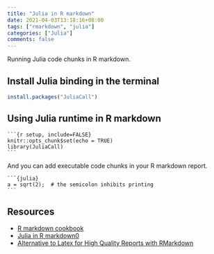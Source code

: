 ```yaml
---
title: "Julia in R markdown"
date: 2021-04-03T13:18:16+08:00
tags: ["rmarkdown", "julia"]
categories: ["Julia"]
comments: false
---
```


Running Julia code chunks in R markdown.

<!--more-->

## Install Julia binding in the terminal

```r
install.packages("JuliaCall")
```

## Using Julia runtime in R markdown

``````
```{r setup, include=FALSE}
knitr::opts_chunk$set(echo = TRUE)
library(JuliaCall)
```
``````

And you can add executable code chunks in your R markdown report.

``````
```{julia}
a = sqrt(2);  # the semicolon inhibits printing
```
``````

## Resources

- [R markdown cookbook](https://bookdown.org/yihui/rmarkdown-cookbook/)
- [Julia in R markdown0](https://cran.r-project.org/web/packages/JuliaCall/vignettes/Julia_in_RMarkdown.html)
- [Alternative to Latex for High Quality Reports with RMarkdown](https://speakerdeck.com/rlesur/alternative-to-latex-for-high-quality-reports-with-rmarkdown)
